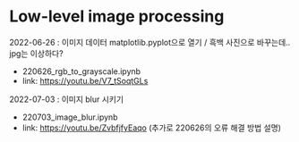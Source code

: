 # Low-level image processing

2022-06-26 : 이미지 데이터 matplotlib.pyplot으로 열기 / 흑백 사진으로 바꾸는데.. jpg는 이상하다?
- 220626_rgb_to_grayscale.ipynb
- link: https://youtu.be/V7_tSoqtGLs


2022-07-03 : 이미지 blur 시키기 
- 220703_image_blur.ipynb
- link: https://youtu.be/ZvbfjfyEaqo (추가로 220626의 오류 해결 방법 설명)

